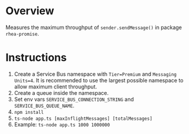 # Overview
Measures the maximum throughput of `sender.sendMessage()` in package `rhea-promise`.

# Instructions
1. Create a Service Bus namespace with `Tier=Premium` and `Messaging Units=4`.  It is recommended to use the largest possible namespace to allow maximum client throughput.
1. Create a queue inside the namespace.
1. Set env vars `SERVICE_BUS_CONNECTION_STRING` and `SERVICE_BUS_QUEUE_NAME`.
1. `npm install`
1. `ts-node app.ts [maxInflightMessages] [totalMessages]`
1. Example: `ts-node app.ts 1000 1000000`
